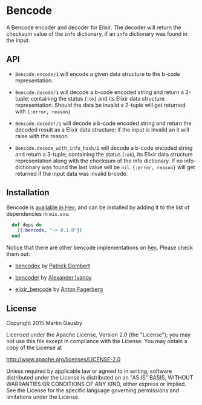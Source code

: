 # Bencode

A Bencode encoder and decoder for Elixir. The decoder will return the checksum value of the `info` dictionary, if an `info` dictionary was found in the input.

## API

* `Bencode.encode/1` will encode a given data structure to the b-code representation.

* `Bencode.decode/1` will decode a b-code encoded string and return a 2-tuple; containing the status (`:ok`) and its Elixir data structure representation. Should the data be invalid a 2-tuple will get returned with `{:error, reason}`

* `Bencode.decode!/1` will decode a b-code encoded string and return the decoded result as a Elixir data structure; if the input is invalid an it will raise with the reason.

* `Bencode.decode_with_info_hash/1` will decode a b-code encoded string and return a 3-tuple; containing the status (`:ok`), its Elixir data structure representation along with the checksum of the info dictionary. If no info-dictionary was found the last value will be `nil`. `{:error, reason}` will get returned if the input data was invalid b-code.

## Installation

Bencode is [available in Hex](https://hex.pm/bencode), and can be installed by adding it to the list of  dependencies in `mix.exs`:

``` elixir
  def deps do
    [{:bencode, "~> 0.1.0"}]
  end
```

Notice that there are other bencode implementations on [hex](https://hex.pm/). Please check them out:

* [bencodex](https://hex.pm/packages/bencodex) by [Patrick Gombert](https://github.com/patrickgombert/)

* [bencoder](https://hex.pm/packages/bencoder) by [Alexander Ivanov](https://github.com/alehander42)

* [elixir_bencode](https://hex.pm/packages/elixir_bencode) by [Anton Fagerberg](https://github.com/AntonFagerberg/)

## License

Copyright 2015 Martin Gausby

Licensed under the Apache License, Version 2.0 (the "License"); you may not use this file except in compliance with the License. You may obtain a copy of the License at

http://www.apache.org/licenses/LICENSE-2.0

Unless required by applicable law or agreed to in writing, software distributed under the License is distributed on an "AS IS" BASIS, WITHOUT WARRANTIES OR CONDITIONS OF ANY KIND, either express or implied. See the License for the specific language governing permissions and limitations under the License.
